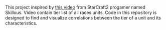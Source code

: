 This project inspired by [this video](https://www.youtube.com/watch?v=Jn0785ZK5Qk) from StarCraft2 progamer named Skillous. 
Video contain tier list of all races units. 
Сode in this repository is designed to find and visualize correlations between the tier of a unit and its characteristics. 
